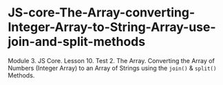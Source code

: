 # JS-core-The-Array-converting-Integer-Array-to-String-Array-use-join-and-split-methods
Module 3. JS Core. Lesson 10. Test 2. The Array. Converting the Array of Numbers (Integer Array) to an Array of Strings using the `join()` &amp; `split()` Methods.
